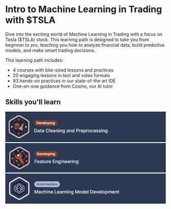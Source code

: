 # Intro to Machine Learning in Trading with $TSLA

Dive into the exciting world of Machine Learning in Trading with a focus on Tesla ($TSLA) stock. This learning path is designed to take you from beginner to pro, teaching you how to analyze financial data, build predictive models, and make smart trading decisions.

This learning path includes:

- 4 courses with bite-sized lessons and practices
- 20 engaging lessons in text and video formats
- 93 hands-on practices in our state-of-the art IDE
- One-on-one guidance from Cosmo, our AI tutor

## Skills you'll learn

![](https://github.com/PaladinKnightMaster/skillup_codesignal/blob/main/assets/images/Screenshot_15.png)
![](https://github.com/PaladinKnightMaster/skillup_codesignal/blob/main/assets/images/Screenshot_16.png)
![](https://github.com/PaladinKnightMaster/skillup_codesignal/blob/main/assets/images/Screenshot_17.png)